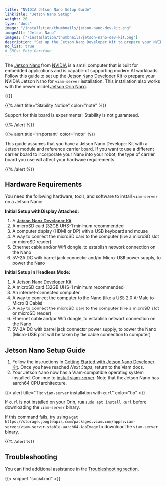 ```yaml
---
title: "NVIDIA Jetson Nano Setup Guide"
linkTitle: "Jetson Nano Setup"
weight: 20
type: "docs"
image: "/installation/thumbnails/jetson-nano-dev-kit.png"
imageAlt: "Jetson Nano"
images: ["/installation/thumbnails/jetson-nano-dev-kit.png"]
description: "Set up the Jetson Nano Developer Kit to prepare your NVIDIA Jetson Nano or Orin Nano for viam-server installation."
no_list: true
# SMEs: Pete Garafano
---
```


The [Jetson Nano](https://developer.nvidia.com/embedded/jetson-nano) from [NVIDIA](https://www.nvidia.com/) is a small computer that is built for embedded applications and is capable of supporting modern AI workloads.
Follow this guide to set up the [Jetson Nano Developer Kit](https://developer.nvidia.com/embedded/jetson-nano-developer-kit) to prepare your NVIDIA Jetson Nano for `viam-server` installation. This installation also works with the newer model [Jetson Orin Nano](https://www.nvidia.com/en-us/autonomous-machines/embedded-systems/jetson-orin). 

<div class="td-max-width-on-larger-screens text-center">
{{<imgproc src="installation/thumbnails/jetson-nano-dev-kit.png" resize="400x" alt="The front of the NVIDIA Jetson Nano single-board computer development kit.">}}
</div>

{{% alert title="Stability Notice" color="note" %}}

Support for this board is experimental.
Stability is not guaranteed.

{{% /alert %}}

{{% alert title="Important" color="note" %}}

This guide assumes that you have a Jetson Nano Developer Kit with a Jetson module and reference carrier board.
If you want to use a different carrier board to incorporate your Nano into your robot, the type of carrier board you use will affect your hardware requirements.

{{% /alert %}}

## Hardware Requirements

You need the following hardware, tools, and software to install `viam-server` on a Jetson Nano:

**Initial Setup with Display Attached:**

1. A [Jetson Nano Developer Kit](https://developer.nvidia.com/embedded/jetson-nano-developer-kit)
2. A microSD card (32GB UHS-1 minimum recommended)
3. A computer display (HDMI or DP) with a USB keyboard and mouse
4. A way to connect the microSD card to the computer (like a microSD slot or microSD reader)
5. Ethernet cable and/or Wifi dongle, to establish network connection on the Nano
6. 5V-2A DC with barrel jack connector and/or Micro-USB power supply, to power the Nano

**Initial Setup in Headless Mode:**

1. A [Jetson Nano Developer Kit](https://developer.nvidia.com/embedded/jetson-nano-developer-kit)
2. A microSD card (32GB UHS-1 minimum recommended)
3. An internet-connected computer
4. A way to connect the computer to the Nano (like a USB 2.0 A-Male to Micro B Cable)
5. A way to connect the microSD card to the computer (like a microSD slot or microSD reader)
6. Ethernet cable and/or Wifi dongle, to establish network connection on the Nano
7. 5V-2A DC with barrel jack connector power supply, to power the Nano (Micro-USB port will be taken by the cable connection to computer)

## Jetson Nano Setup Guide

1. Follow the instructions in [Getting Started with Jetson Nano Developer Kit](https://developer.nvidia.com/embedded/learn/get-started-jetson-nano-devkit).
   Once you have reached *Next Steps*, return to the Viam docs.
2. Your Jetson Nano now has a Viam-compatible operating system installed.
   Continue to [install viam-server](/installation/#install-viam-server).
   Note that the Jetson Nano has aarch64 CPU architecture.

{{< alert title="Tip: <code>viam-server</code> installation with <code>curl</code>" color="tip" >}}

If `curl` is not installed on your Orin, run `sudo apt install curl` before downloading the `viam-server` binary.

If this command fails, try using `wget https://storage.googleapis.com/packages.viam.com/apps/viam-server/viam-server-stable-aarch64.AppImage` to download the `viam-server` binary.

{{% /alert %}}

## Troubleshooting

You can find additional assistance in the [Troubleshooting section](/appendix/troubleshooting/).

{{< snippet "social.md" >}}
